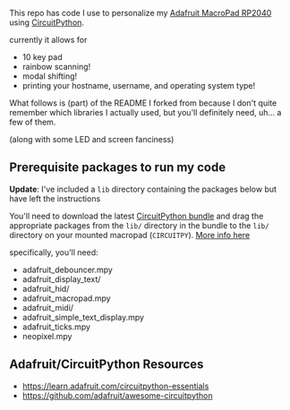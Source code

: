 This repo has code I use to personalize my [Adafruit MacroPad RP2040](https://learn.adafruit.com/adafruit-macropad-rp2040) using [CircuitPython](https://docs.circuitpython.org/en/latest/README.html).

currently it allows for
- 10 key pad
- rainbow scanning!
- modal shifting!
- printing your hostname, username, and operating system type!


What follows is (part) of the README I forked from because I don't quite remember which libraries I actually used, but you'll definitely need, uh... a few of them.

(along with some LED and screen fanciness)

## Prerequisite packages to run my code

**Update**: I've included a `lib` directory containing the packages below but have left the instructions

You'll need to download the latest [CircuitPython bundle](https://circuitpython.org/libraries) and drag the appropriate packages from the `lib/` directory in the bundle to the `lib/` directory on your mounted macropad (`CIRCUITPY`). [More info here](https://learn.adafruit.com/adafruit-macropad-rp2040/macropad-circuitpython-library)

specifically, you'll need:
- adafruit_debouncer.mpy
- adafruit_display_text/ 
- adafruit_hid/ 
- adafruit_macropad.mpy 
- adafruit_midi/
- adafruit_simple_text_display.mpy
- adafruit_ticks.mpy
- neopixel.mpy 


## Adafruit/CircuitPython Resources
- https://learn.adafruit.com/circuitpython-essentials
- https://github.com/adafruit/awesome-circuitpython

